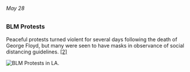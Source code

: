 ###### May 28

### BLM Protests

Peaceful protests turned violent for several days following the death of George Floyd, but many were seen to have masks in observance of social distancing guidelines. [[2]](https://losangeles.cbslocal.com/2020/05/28/george-floyd-protest-black-lives-matter/)

![BLM Protests in LA.](https://images.unsplash.com/photo-1591332032752-710a9f13f2ad?ixlib=rb-1.2.1&ixid=eyJhcHBfaWQiOjEyMDd9&auto=format&fit=crop&w=1049&q=80)